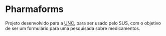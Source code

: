 # Pharmaforms
Projeto desenvolvido para a [UNC](https://www.unc.br/), para ser usado pelo SUS, com o objetivo de ser um formulário para uma pesquisada sobre medicamentos. 
